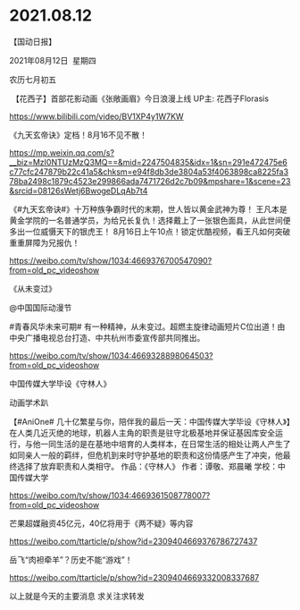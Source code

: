 ﻿#  2021.08.12
【国动日报】

2021年08月12日  星期四


农历七月初五


 【花西子】首部花影动画《张敞画眉》今日浪漫上线 UP主: 花西子Florasis

https://www.bilibili.com/video/BV1XP4y1W7KW

《九天玄帝诀》定档！8月16不见不散！

https://mp.weixin.qq.com/s?__biz=MzI0NTUzMzQ3MQ==&mid=2247504835&idx=1&sn=291e472475e6c77cfc247879b22c41a5&chksm=e94f8db3de3804a53f4063898ca8225fa378ba2498c1879c4523e299866ada7471726d2c7b09&mpshare=1&scene=23&srcid=08126sWetj6BwogeDLqAb7t4

《#九天玄帝诀#》十万种族争霸时代的末期，世人皆以黄金武神为尊！
王凡本是黄金学院的一名普通学员，为给兄长复仇！选择戴上了一张银色面具，从此世间便多出一位威慑天下的银虎王！
8月16日上午10点！锁定优酷视频，看王凡如何突破重重屏障为兄报仇！

https://weibo.com/tv/show/1034:4669376700547090?from=old_pc_videoshow

《从未变过》


@中国国际动漫节                            

#青春风华未来可期# 有一种精神，从未变过。超燃主旋律动画短片C位出道！由中央广播电视总台打造、中共杭州市委宣传部共同推出。

https://weibo.com/tv/show/1034:4669328898064503?from=old_pc_videoshow

中国传媒大学毕设《守林人》

动画学术趴                    


【#AniOne# 几十亿繁星与你，陪伴我的最后一天：中国传媒大学毕设《守林人》】在人类几近灭绝的地球，机器人主角的职责是驻守北极基地并保证基因库安全运行，与他一同生活的是在基地中培育的人类样本，在日常生活的相处让两人产生了如同亲人一般的羁绊，但危机到来时守护基地的职责和这份情感产生了冲突，他最终选择了放弃职责和人类相守。
作品：《守林人》
作者：谭敬、郑晨曦
学校：中国传媒大学


https://weibo.com/tv/show/1034:4669361508778007?from=old_pc_videoshow

芒果超媒融资45亿元，40亿将用于《两不疑》等内容

https://weibo.com/ttarticle/p/show?id=2309404669376786727437


岳飞“肉袒牵羊”？历史不能“游戏”！

https://weibo.com/ttarticle/p/show?id=2309404669332008337687

以上就是今天的主要消息
求关注求转发




























